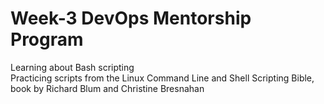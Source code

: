 # Week-3 DevOps Mentorship Program
Learning about Bash scripting <br>
Practicing scripts from the Linux Command Line and Shell Scripting Bible, book by Richard Blum and Christine Bresnahan
